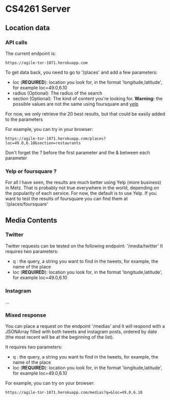 # CS4261 Server

## Location data

### API calls

The current endpoint is:

	https://agile-tor-1071.herokuapp.com

To get data back, you need to go to '/places' and add a few parameters:

- loc (**REQUIRED**): location you look for, in the format 'longitude,latitude', for example loc=49.0,6.10
- radius (Optional): The radius of the search
- section (Optional): The kind of content you're looking for. **Warning:** the possible values are not the same using foursquare and [yelp]

For now, we only retrieve the 20 best results, but that could be easily added to the parameters

[yelp]: http://www.yelp.com/developers/documentation/v2/all_category_list


For example, you can try in your browser:

	https://agile-tor-1071.herokuapp.com/places?loc=49.0,6.10&section=restaurants

Don't forget the ? before the first parameter and the & between each parameter

### Yelp or foursquare ?

For all I have seen, the results are much better using Yelp (more business) in Metz. That is probably not true everywhere in the world, depending on the popularity of each service. For now, the default is to use Yelp. If you want to test the results of foursquare you can find them at '/places/foursquare'


## Media Contents

### Twitter

Twitter requests can be tested on the following endpoint: '/media/twitter'
It requires two parameters:

- q : the query, a string you want to find in the tweets, for example, the name of the place
- loc (**REQUIRED**): location you look for, in the format 'longitude,latitude', for example loc=49.0,6.10

### Instagram

...

### Mixed response

You can place a request on the endpoint '/medias' and it will respond with a JSONArray filled with both tweets and instagram posts, ordered by date (the most recent will be at the beginning of the list).

It requires two parameters:

- q : the query, a string you want to find in the tweets, for example, the name of the place
- loc (**REQUIRED**): location you look for, in the format 'longitude,latitude', for example loc=49.0,6.10

For example, you can try on your browser:

	https://agile-tor-1071.herokuapp.com/medias?q=&loc=49.0,6.10
